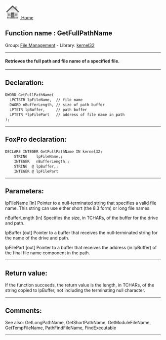 [<img src="../../images/home.png"> Home ](https://github.com/VFPX/Win32API)  

## Function name : GetFullPathName
Group: [File Management](../../functions_group.md#File_Management)  -  Library: [kernel32](../../../libraries.md#kernel32)  
***  


#### Retrieves the full path and file name of a specified file.

***  


## Declaration:
```foxpro  
DWORD GetFullPathName(
  LPCTSTR lpFileName,  // file name
  DWORD nBufferLength, // size of path buffer
  LPTSTR lpBuffer,     // path buffer
  LPTSTR *lpFilePart   // address of file name in path
);  
```  
***  


## FoxPro declaration:
```foxpro  
DECLARE INTEGER GetFullPathName IN kernel32;
	STRING    lpFileName,;
	INTEGER   nBufferLength,;
	STRING  @ lpBuffer,;
	INTEGER @ lpFilePart  
```  
***  


## Parameters:
lpFileName 
[in] Pointer to a null-terminated string that specifies a valid file name. This string can use either short (the 8.3 form) or long file names. 

nBufferLength 
[in] Specifies the size, in TCHARs, of the buffer for the drive and path. 

lpBuffer 
[out] Pointer to a buffer that receives the null-terminated string for the name of the drive and path. 

lpFilePart 
[out] Pointer to a buffer that receives the address (in lpBuffer) of the final file name component in the path. 
  
***  


## Return value:
If the function succeeds, the return value is the length, in TCHARs, of the string copied to lpBuffer, not including the terminating null character.  
***  


## Comments:
See also: GetLongPathName, GetShortPathName, GetModuleFileName, GetTempFileName, PathFindFileName, FindExecutable   
  
***  

